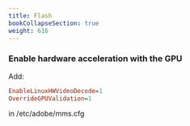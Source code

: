 ```yaml
---
title: Flash
bookCollapseSection: true
weight: 616
---
```


### Enable hardware acceleration with the GPU

Add:

```cfg
EnableLinuxHWVideoDecode=1
OverrideGPUValidation=1
```

in /etc/adobe/mms.cfg
